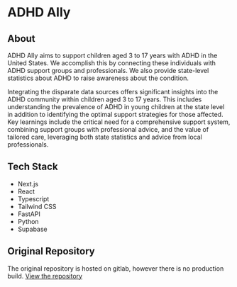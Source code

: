 # ADHD Ally

## About

ADHD Ally aims to support children aged 3 to 17 years with ADHD in the United States. We accomplish this by connecting these individuals with ADHD support groups and professionals. We also provide state-level statistics about ADHD to raise awareness about the condition.

Integrating the disparate data sources offers significant insights into the ADHD community within children aged 3 to 17 years. This includes understanding the prevalence of ADHD in young children at the state level in addition to identifying the optimal support strategies for those affected. Key learnings include the critical need for a comprehensive support system, combining support groups with professional advice, and the value of tailored care, leveraging both state statistics and advice from local professionals.

## Tech Stack

- Next.js
- React
- Typescript
- Tailwind CSS
- FastAPI
- Python
- Supabase

## Original Repository

The original repository is hosted on gitlab, however there is no production build.
[View the repository](https://gitlab.com/doogls/cs373-group-15)
